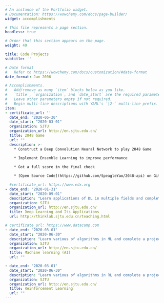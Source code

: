```yaml
---
# An instance of the Portfolio widget.
# Documentation: https://wowchemy.com/docs/page-builder/
widget: accomplishments

# This file represents a page section.
headless: true

# Order that this section appears on the page.
weight: 40

title: Code Projects
subtitle: ''

# Date format
#   Refer to https://wowchemy.com/docs/customization/#date-format
date_format: Jan 2006

# Accomplishments.
#   Add/remove as many `item` blocks below as you like.
#   `title`, `organization`, and `date_start` are the required parameters.
#   Leave other parameters empty if not required.
#   Begin multi-line descriptions with YAML's `|2-` multi-line prefix.
item:
- certificate_url: ''
  date_end: "2020-06-30"
  date_start: "2020-03-01"
  organization: SJTU
  organization_url: http://en.sjtu.edu.cn/
  title: 2048 Game
  url: ""
  description: >- 
    * Construct a Deep Convolution Neural Network to play 2048 Game
    
    * Implement Ensemble Learning to improve performance

    * Got a full score in the final check

    * [Open Source Code](https://github.com/SpeagleYao/2048-api) on Github

  #certificate_url: https://www.edx.org
- date_end: "2020-01-31"
  date_start: "2020-09-01"
  description: "Learn applications of DL in multiple fields and complete a project using RNN."
  organization: SJTU
  organization_url: http://en.sjtu.edu.cn/
  title: Deep Learning and Its Applications
  url: http://thinklab.sjtu.edu.cn/teaching.html

# certificate_url: https://www.datacamp.com
- date_end: "2020-03-01"
  date_start: "2020-06-30"
  description: "Learn various of algorithms in ML and complete a project using DCNN models."
  organization: SJTU
  organization_url: http://en.sjtu.edu.cn/
  title: Machine learning (AI)
  url: ""

- date_end: "2020-03-01"
  date_start: "2020-06-30"
  description: "Learn various of algorithms in RL and complete a project using DQN and PPO."
  organization: SJTU
  organization_url: http://en.sjtu.edu.cn/
  title: Reinforcement Learning
  url: ""
---
```

